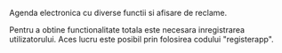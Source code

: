 Agenda electronica cu diverse functii si afisare de reclame.

Pentru a obtine functionalitate totala este necesara inregistrarea utilizatorului.
Aces lucru este posibil prin folosirea codului "registerapp". 
